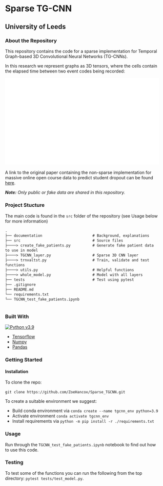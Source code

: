 # Sparse TG-CNN
## University of Leeds

### About the Repository

This repository contains the code for a sparse implementation for Temporal Graph-based 3D Convolutional Neural Networks (TG-CNNs).

In this research we represent graphs as 3D tensors, where the cells contain the elapsed time between two event codes being recorded:

![gif of 3D tensor construction representing the temporal graph](documentation/TG-CNN_build.gif)

A link to the original paper containing the non-sparse implementation for massive online open course data to predict student dropout can be found [here](https://link.springer.com/chapter/10.1007/978-3-031-16564-1_34).

_**Note:** Only public or fake data are shared in this repository._

### Project Stucture

The main code is found in the `src` folder of the repository (see Usage below for more information)

```
.
├── documentation                       # Background, explanations
├── src                                 # Source files
├────> create_fake_patients.py          # Generate fake patient data to use in model
├────> TGCNN_layer.py                   # Sparse 3D CNN layer 
├────> trnvaltst.py                     # Train, validate and test functions
├────> utils.py                         # Helpful functions
├────> whole_model.py                   # Model with all layers
├── tests                               # Test using pytest
├── .gitignore
├── README.md
└── requirements.txt
└── TGCNN_test_fake_patients.ipynb


```
### Built With 

[![Python v3.9](https://img.shields.io/badge/python-v3.9-blue.svg)](https://www.python.org/downloads/release/python-390/)

- [Tensorflow](https://www.tensorflow.org/)
- [Numpy](https://numpy.org/)
- [Pandas](https://pandas.pydata.org/)

### Getting Started

#### Installation

To clone the repo:

`git clone https://github.com/ZoeHancox/Sparse_TGCNN.git`

To create a suitable environment we suggest:
- Build conda environment via `conda create --name tgcnn_env python=3.9`
- Activate environment `conda activate tgcnn_env`
- Install requirements via `python -m pip install -r ./requirements.txt`

### Usage

Run through the `TGCNN_test_fake_patients.ipynb` notebook to find out how to use this code.

### Testing

To test some of the functions you can run the following from the top directory:
`pytest tests/test_model.py`.
